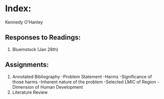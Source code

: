 # Index:

Kennedy O'Hanley

## Responses to Readings:

1. Bluemstock (Jan 28th)

## Assignments:

1. Annotated Bibliography
  -Problem Statement
    -Harms
    -Significance of those harms
    -Inherent nature of the problem
  -Selected LMIC of Region
  -Dimension of Human Development
 2. Literature Review
  
